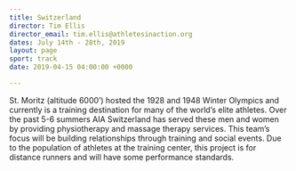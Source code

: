 ```yaml
---
title: Switzerland
director: Tim Ellis
director_email: tim.ellis@athletesinaction.org
dates: July 14th - 28th, 2019
layout: page
sport: track
date: 2019-04-15 04:00:00 +0000

---
```

St. Moritz (altitude 6000’) hosted the 1928 and 1948 Winter Olympics and currently is a training destination for many of the world’s elite athletes.  Over the past 5-6 summers AIA Switzerland has served these men and women by providing physiotherapy and massage therapy services. This team’s focus will be building relationships through training and social events. Due to the population of athletes at the training center, this project is for distance runners and will have some performance standards.